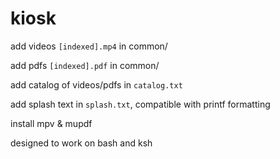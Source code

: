 <h1>kiosk</h1>

add videos `[indexed].mp4` in common/

add pdfs `[indexed].pdf` in common/

add catalog of videos/pdfs in `catalog.txt`

add splash text in `splash.txt`, compatible with printf formatting

install mpv & mupdf

designed to work on bash and ksh
